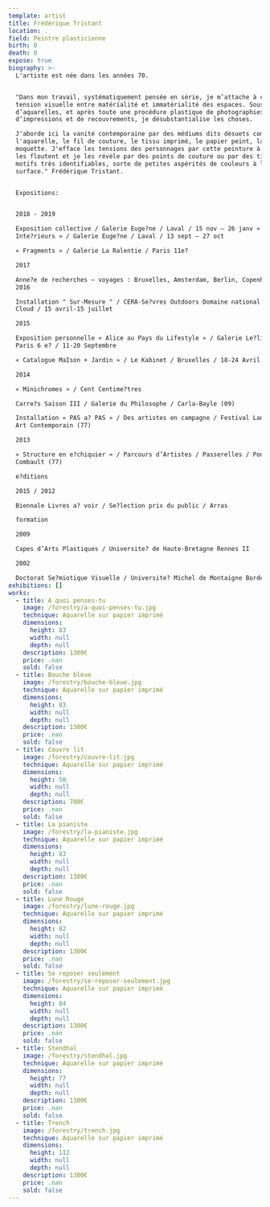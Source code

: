 ```yaml
---
template: artist
title: Frédérique Tristant
location: .
field: Peintre plasticienne
birth: 0
death: 0
expose: true
biography: >-
  L'artiste est née dans les années 70.


  "Dans mon travail, systématiquement pensée en série, je m’attache à créer une
  tension visuelle entre matérialité et immatérialité des espaces. Sous la forme
  d’aquarelles, et après toute une procédure plastique de photographies,
  d’impressions et de recouvrements, je désubstantialise les choses.

  J'aborde ici la vanité contemporaine par des médiums dits désuets comme
  l'aquarelle, le fil de couture, le tissu imprimé, le papier peint, la
  moquette. J'efface les tensions des personnages par cette peinture à l'eau qui
  les floutent et je les révèle par des points de couture ou par des tissus à
  motifs très identifiables, sorte de petites aspérités de couleurs à la
  surface." Frédérique Tristant.


  Expositions:


  2018 - 2019

  Exposition collective / Galerie Euge?ne / Laval / 15 nov – 26 janv «
  Inte?rieurs » / Galerie Euge?ne / Laval / 13 sept – 27 oct

  « Fragments » / Galerie La Ralentie / Paris 11e?

  2017

  Anne?e de recherches – voyages : Bruxelles, Amsterdam, Berlin, Copenhague...
  2016

  Installation " Sur-Mesure " / CERA-Se?vres Outdoors Domaine national de Saint-
  Cloud / 15 avril-15 juillet

  2015

  Exposition personnelle « Alice au Pays du Lifestyle » / Galerie Le?lia Mordoch
  Paris 6 e? / 11-20 Septembre

  « Catalogue MaIson + Jardin » / Le Kabinet / Bruxelles / 18-24 Avril

  2014

  « Minichromes » / Cent Centime?tres

  Carre?s Saison III / Galerie du Philosophe / Carla-Bayle (09)

  Installation « PAS a? PAS » / Des artistes en campagne / Festival Land Art &
  Art Contemporain (77)

  2013

  « Structure en e?chiquier » / Parcours d’Artistes / Passerelles / Pontault-
  Combault (77)

  e?ditions

  2015 / 2012

  Biennale Livres a? voir / Se?lection prix du public / Arras

  formation

  2009

  Capes d’Arts Plastiques / Universite? de Haute-Bretagne Rennes II

  2002

  Doctorat Se?miotique Visuelle / Universite? Michel de Montaigne Bordeaux III
exhibitions: []
works:
  - title: A quoi penses-tu
    image: /forestry/a-quoi-penses-tu.jpg
    technique: Aquarelle sur papier imprimé
    dimensions:
      height: 83
      width: null
      depth: null
    description: 1300€
    price: .nan
    sold: false
  - title: Bouche bleue
    image: /forestry/bouche-bleue.jpg
    technique: Aquarelle sur papier imprimé
    dimensions:
      height: 83
      width: null
      depth: null
    description: 1300€
    price: .nan
    sold: false
  - title: Couvre lit
    image: /forestry/couvre-lit.jpg
    technique: Aquarelle sur papier imprimé
    dimensions:
      height: 58
      width: null
      depth: null
    description: 700€
    price: .nan
    sold: false
  - title: La pianiste
    image: /forestry/la-pianiste.jpg
    technique: Aquarelle sur papier imprimé
    dimensions:
      height: 83
      width: null
      depth: null
    description: 1300€
    price: .nan
    sold: false
  - title: Lune Rouge
    image: /forestry/lune-rouge.jpg
    technique: Aquarelle sur papier imprimé
    dimensions:
      height: 82
      width: null
      depth: null
    description: 1300€
    price: .nan
    sold: false
  - title: Se reposer seulement
    image: /forestry/se-reposer-seulement.jpg
    technique: Aquarelle sur papier imprimé
    dimensions:
      height: 84
      width: null
      depth: null
    description: 1300€
    price: .nan
    sold: false
  - title: Stendhal
    image: /forestry/stendhal.jpg
    technique: Aquarelle sur papier imprimé
    dimensions:
      height: 77
      width: null
      depth: null
    description: 1300€
    price: .nan
    sold: false
  - title: Trench
    image: /forestry/trench.jpg
    technique: Aquarelle sur papier imprimé
    dimensions:
      height: 112
      width: null
      depth: null
    description: 1300€
    price: .nan
    sold: false
---
```


